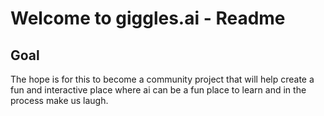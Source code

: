 # Welcome to giggles.ai - Readme
## Goal
The hope is for this to become a community project that will help create a fun and interactive place where ai can be a fun place to learn and in the process make us laugh. 
